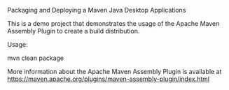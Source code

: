 
Packaging and Deploying a Maven Java Desktop Applications

This is a demo project that demonstrates the usage of the Apache Maven Assembly Plugin to create a build distribution.

Usage:

mvn clean package


More information about the Apache Maven Assembly Plugin is available at https://maven.apache.org/plugins/maven-assembly-plugin/index.html
